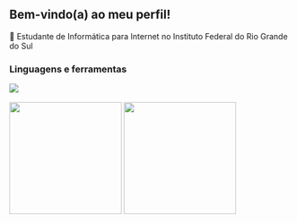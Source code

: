 ## Bem-vindo(a) ao meu perfil!
📲 Estudante de Informática para Internet no Instituto Federal do Rio Grande do Sul
<br>
### Linguagens e ferramentas
[![](https://skillicons.dev/icons?i=html,css,js,postgres,mysql,php)](https://skillicons.dev)
<br>
<br>
<img height="200px" src="https://github-readme-stats.vercel.app/api/top-langs/?username=juanmadeira&layout=compact&langs_count=8&card_width=320&theme=transparent&hide_border=true">
<img height="200px" src="https://github-readme-stats.vercel.app/api?username=juanmadeira&theme=transparent&rank_icon=github&hide_border=true">
